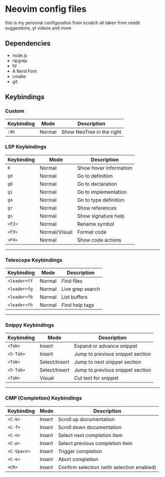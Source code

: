 # Neovim config files

this is my personal configuration from scratch
all taken from reddit suggestions, yt videos and more

## Dependencies

- node.js
- ripgrep
- fd
- A Nerd Font
- cmake
- git

## Keybindings

### Custom 

| Keybinding         | Mode  | Description                  |
| ------------------ | ----- | ---------------------------- |
| `:Nt`                | Normal| Show NeoTree in the right       |

### LSP Keybindings

| Keybinding         | Mode  | Description                  |
| ------------------ | ----- | ---------------------------- |
| `K`                | Normal| Show hover information       |
| `gd`               | Normal| Go to definition             |
| `gD`               | Normal| Go to declaration            |
| `gi`               | Normal| Go to implementation         |
| `go`               | Normal| Go to type definition        |
| `gr`               | Normal| Show references              |
| `gs`               | Normal| Show signature help          |
| `<F2>`             | Normal| Rename symbol                |
| `<F3>`             | Normal/Visual| Format code                  |
| `<F4>`             | Normal| Show code actions            |

---

### Telescope Keybindings

| Keybinding         | Mode  | Description              |
| ------------------ | ----- | ------------------------ |
| `<leader>ff`       | Normal| Find files               |
| `<leader>fg`       | Normal| Live grep search         |
| `<leader>fb`       | Normal| List buffers             |
| `<leader>fh`       | Normal| Find help tags           |

---

### Snippy Keybindings

| Keybinding         | Mode      | Description                      |
| ------------------ | --------- | -------------------------------- |
| `<Tab>`            | Insert    | Expand or advance snippet        |
| `<S-Tab>`          | Insert    | Jump to previous snippet section |
| `<Tab>`            | Select/Insert| Jump to next snippet section     |
| `<S-Tab>`          | Select/Insert| Jump to previous snippet section |
| `<Tab>`            | Visual    | Cut text for snippet             |

---

### CMP (Completion) Keybindings

| Keybinding         | Mode   | Description                                 |
| ------------------ | ------ | ------------------------------------------- |
| `<C-b>`            | Insert | Scroll up documentation                     |
| `<C-f>`            | Insert | Scroll down documentation                   |
| `<C-n>`            | Insert | Select next completion item                 |
| `<C-p>`            | Insert | Select previous completion item             |
| `<C-Space>`        | Insert | Trigger completion                          |
| `<C-e>`            | Insert | Abort completion                            |
| `<CR>`             | Insert | Confirm selection (with selection enabled)  |